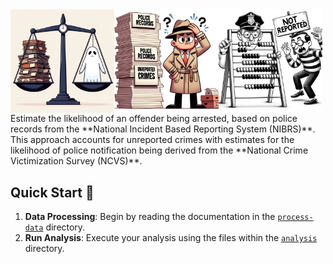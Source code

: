 <div style="display: flex; align-items: center;">
  <img src="./figures/fig_main1.png" style="width: 33%;">
  <img src="./figures/fig_main2.png" style="width: 33%;">
  <img src="./figures/fig_main3.png" style="width: 33%;">
</div>
Estimate the likelihood of an offender being arrested, based on police records from the **National Incident Based Reporting System (NIBRS)**. This approach accounts for unreported crimes with estimates for the likelihood of police notification being derived from the **National Crime Victimization Survey (NCVS)**.

## Quick Start 🚀

1. **Data Processing**: Begin by reading the documentation in the [`process-data`](./process-data) directory.
2. **Run Analysis**: Execute your analysis using the files within the [`analysis`](./analysis) directory.
